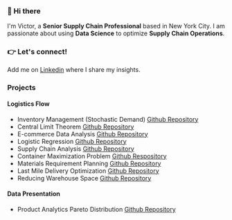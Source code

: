 ### 👋 Hi there

I'm Victor, a **Senior Supply Chain Professional**  based in New York City. I am passionate about using **Data Science** to optimize **Supply Chain Operations**. 

### 👉 Let's connect!
Add me on [Linkedin](https://www.linkedin.com/in/samir-saci/) where I share my insights.

### Projects

#### Logistics Flow
- Inventory Management (Stochastic Demand) [Github Repository](https://github.com/victorharvey/Inventory-management-stochastic-demand)
- Central Limit Theorem [Github Repository](https://github.com/victorharvey/Central-Limit-Theorem) 
- E-commerce Data Analysis [Github Repository](https://github.com/victorharvey/e-commerce-data-analysis)
- Logistic Regression [Github Repository](https://github.com/victorharvey/logistic-regression)
- Supply Chain Analysis [Github Repository](https://github.com/victorharvey/Supply-Chain-Analysis)
- Container Maximization Problem [Github Respository](https://github.com/victorharvey/Container-Maximization-Problem)
- Materials Requirement Planning [Github Repository](https://github.com/victorharvey/Materials-Requirements-Planning)
- Last Mile Delivery Optimization [Github Repository](https://github.com/victorharvey/Last-Mile-Delivery-Optimization)
- Reducing Warehouse Space [Github Repository](https://github.com/victorharvey/Reducing-warehouse-space)

#### Data Presentation
- Product Analytics Pareto Distribution [Github Repository](https://github.com/victorharvey/Product-Analytics-Pareto-Distribution)

